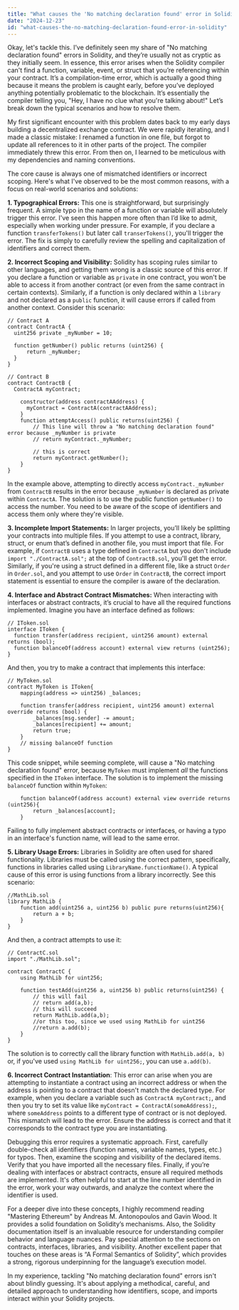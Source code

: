 ```yaml
---
title: "What causes the 'No matching declaration found' error in Solidity?"
date: "2024-12-23"
id: "what-causes-the-no-matching-declaration-found-error-in-solidity"
---
```


Okay, let's tackle this. I’ve definitely seen my share of "No matching declaration found" errors in Solidity, and they’re usually not as cryptic as they initially seem. In essence, this error arises when the Solidity compiler can't find a function, variable, event, or struct that you’re referencing within your contract. It’s a compilation-time error, which is actually a good thing because it means the problem is caught early, before you’ve deployed anything potentially problematic to the blockchain. It’s essentially the compiler telling you, "Hey, I have no clue what you're talking about!" Let’s break down the typical scenarios and how to resolve them.

My first significant encounter with this problem dates back to my early days building a decentralized exchange contract. We were rapidly iterating, and I made a classic mistake: I renamed a function in one file, but forgot to update all references to it in other parts of the project. The compiler immediately threw this error. From then on, I learned to be meticulous with my dependencies and naming conventions.

The core cause is always one of mismatched identifiers or incorrect scoping. Here's what I've observed to be the most common reasons, with a focus on real-world scenarios and solutions:

**1. Typographical Errors:** This one is straightforward, but surprisingly frequent. A simple typo in the name of a function or variable will absolutely trigger this error. I've seen this happen more often than I’d like to admit, especially when working under pressure. For example, if you declare a function `transferTokens()` but later call `transerTokens()`, you'll trigger the error. The fix is simply to carefully review the spelling and capitalization of identifiers and correct them.

**2. Incorrect Scoping and Visibility:** Solidity has scoping rules similar to other languages, and getting them wrong is a classic source of this error. If you declare a function or variable as `private` in one contract, you won't be able to access it from another contract (or even from the same contract in certain contexts). Similarly, if a function is only declared within a `library` and not declared as a `public` function, it will cause errors if called from another context. Consider this scenario:

```solidity
// Contract A
contract ContractA {
  uint256 private _myNumber = 10;

  function getNumber() public returns (uint256) {
      return _myNumber;
  }
}

// Contract B
contract ContractB {
  ContractA myContract;

    constructor(address contractAAddress) {
      myContract = ContractA(contractAAddress);
    }
    function attemptAccess() public returns(uint256) {
        // This line will throw a "No matching declaration found" error because _myNumber is private
        // return myContract._myNumber;

        // this is correct
        return myContract.getNumber();
    }
}
```
In the example above, attempting to directly access `myContract._myNumber` from `ContractB` results in the error because `_myNumber` is declared as private within `ContractA`. The solution is to use the public function `getNumber()` to access the number. You need to be aware of the scope of identifiers and access them only where they're visible.

**3. Incomplete Import Statements:** In larger projects, you’ll likely be splitting your contracts into multiple files. If you attempt to use a contract, library, struct, or enum that’s defined in another file, you must import that file. For example, if `ContractB` uses a type defined in `ContractA` but you don't include `import "./ContractA.sol";` at the top of `ContractB.sol`, you'll get the error. Similarly, if you're using a struct defined in a different file, like a struct `Order` in `Order.sol`, and you attempt to use `Order` in `ContractB`, the correct import statement is essential to ensure the compiler is aware of the declaration.

**4. Interface and Abstract Contract Mismatches:** When interacting with interfaces or abstract contracts, it’s crucial to have all the required functions implemented. Imagine you have an interface defined as follows:

```solidity
// IToken.sol
interface IToken {
  function transfer(address recipient, uint256 amount) external returns (bool);
  function balanceOf(address account) external view returns (uint256);
}
```
And then, you try to make a contract that implements this interface:
```solidity
// MyToken.sol
contract MyToken is IToken{
    mapping(address => uint256) _balances;

    function transfer(address recipient, uint256 amount) external override returns (bool) {
        _balances[msg.sender] -= amount;
        _balances[recipient] += amount;
        return true;
    }
    // missing balanceOf function
}
```
This code snippet, while seeming complete, will cause a "No matching declaration found" error, because `MyToken` must implement *all* the functions specified in the `IToken` interface.  The solution is to implement the missing `balanceOf` function within `MyToken`:
```solidity
    function balanceOf(address account) external view override returns (uint256){
        return _balances[account];
    }
```
Failing to fully implement abstract contracts or interfaces, or having a typo in an interface's function name, will lead to the same error.

**5. Library Usage Errors:** Libraries in Solidity are often used for shared functionality. Libraries must be called using the correct pattern, specifically, functions in libraries called using `LibraryName.functionName()`. A typical cause of this error is using functions from a library incorrectly. See this scenario:
```solidity
//MathLib.sol
library MathLib {
    function add(uint256 a, uint256 b) public pure returns(uint256){
        return a + b;
    }
}
```
And then, a contract attempts to use it:
```solidity
// ContractC.sol
import "./MathLib.sol";

contract ContractC {
    using MathLib for uint256;

    function testAdd(uint256 a, uint256 b) public returns(uint256) {
        // this will fail
        // return add(a,b);
        // this will succeed
        return MathLib.add(a,b);
        //or this too, since we used using MathLib for uint256
        //return a.add(b);
    }
}
```
The solution is to correctly call the library function with `MathLib.add(a, b)` or, if you've used `using MathLib for uint256;`, you can use `a.add(b)`.

**6. Incorrect Contract Instantiation**: This error can arise when you are attempting to instantiate a contract using an incorrect address or when the address is pointing to a contract that doesn't match the declared type. For example, when you declare a variable such as `ContractA myContract;`, and then you try to set its value like `myContract = ContractA(someAddress);`, where `someAddress` points to a different type of contract or is not deployed. This mismatch will lead to the error. Ensure the address is correct and that it corresponds to the contract type you are instantiating.

Debugging this error requires a systematic approach. First, carefully double-check all identifiers (function names, variable names, types, etc.) for typos. Then, examine the scoping and visibility of the declared items. Verify that you have imported all the necessary files. Finally, if you’re dealing with interfaces or abstract contracts, ensure all required methods are implemented. It's often helpful to start at the line number identified in the error, work your way outwards, and analyze the context where the identifier is used.

For a deeper dive into these concepts, I highly recommend reading "Mastering Ethereum" by Andreas M. Antonopoulos and Gavin Wood. It provides a solid foundation on Solidity’s mechanisms. Also, the Solidity documentation itself is an invaluable resource for understanding compiler behavior and language nuances. Pay special attention to the sections on contracts, interfaces, libraries, and visibility. Another excellent paper that touches on these areas is “A Formal Semantics of Solidity”, which provides a strong, rigorous underpinning for the language’s execution model.

In my experience, tackling "No matching declaration found" errors isn't about blindly guessing. It's about applying a methodical, careful, and detailed approach to understanding how identifiers, scope, and imports interact within your Solidity projects.
